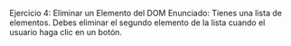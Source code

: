 Ejercicio 4: Eliminar un Elemento del DOM
Enunciado: Tienes una lista de elementos. Debes eliminar el segundo elemento de la lista cuando el usuario haga clic en un botón.